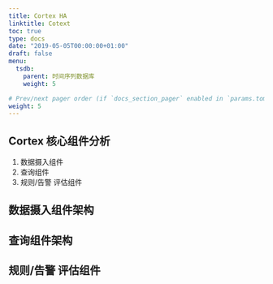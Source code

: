 ```yaml
---
title: Cortex HA 
linktitle: Cotext
toc: true
type: docs
date: "2019-05-05T00:00:00+01:00"
draft: false
menu:
  tsdb:
    parent: 时间序列数据库
    weight: 5

# Prev/next pager order (if `docs_section_pager` enabled in `params.toml`)
weight: 5
---
```



## Cortex 核心组件分析

1. 数据摄入组件
2. 查询组件
3. 规则/告警 评估组件

## 数据摄入组件架构



## 查询组件架构


## 规则/告警 评估组件




